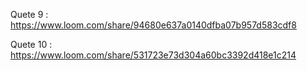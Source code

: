 Quete 9 : https://www.loom.com/share/94680e637a0140dfba07b957d583cdf8

Quete 10 : https://www.loom.com/share/531723e73d304a60bc3392d418e1c214
